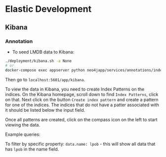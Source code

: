 # Elastic Development

## Kibana

### Annotation

-   To seed LMDB data to Kibana:

```bash
./deployment/kibana.sh -a None
# or
docker-compose exec appserver python neo4japp/services/annotations/index_annotations.py -a
```

Then go to `localhost:5601/app/kibana`.

To view the data in Kibana, you need to create Index Patterns on the indices. On the Kibana
homepage, scroll down to find `Index Patterns`, click on that. Next click on the
button `Create index pattern` and create a pattern for one of the indices. The indices that do not
have a patter associated with it should be listed below the input field.

Once all patterns are created, click on the compass icon on the left to start viewing the data.

Example queries:

To filter by specific property: `data.name: lpob` - this will show all data that has `lpob` in the
name field.
